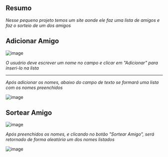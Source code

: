 ## Resumo

*Nesse pequeno projeto temos um site aonde ele faz uma lista de amigos e faz o sorteio de um dos amigos*

## Adicionar Amigo

![image](https://github.com/user-attachments/assets/49e2c97b-8c8d-4b41-a9a6-175dfba2ae0f)

*O usuário deve escrever um nome no campo e clicar em "Adicionar" para inseri-lo na lista*

----------------------------------------------------------------------------------------

*Após adicionar os nomes, abaixo do campo de texto se formará uma lista com os nomes preenchidos*

![image](https://github.com/user-attachments/assets/668c254c-a4ca-40ad-9a7f-c39dc6e9b19c)


## Sortear Amigo

![image](https://github.com/user-attachments/assets/978bed8c-5911-4d6b-9cac-10178c657e8a)


*Após preenchidos os nomes, e clicando no botão "Sortear Amigo", será retornado de forma aleatória um dos nomes listados*

![image](https://github.com/user-attachments/assets/e64b6add-f2e0-4cdc-8c6f-2493823794fa)
